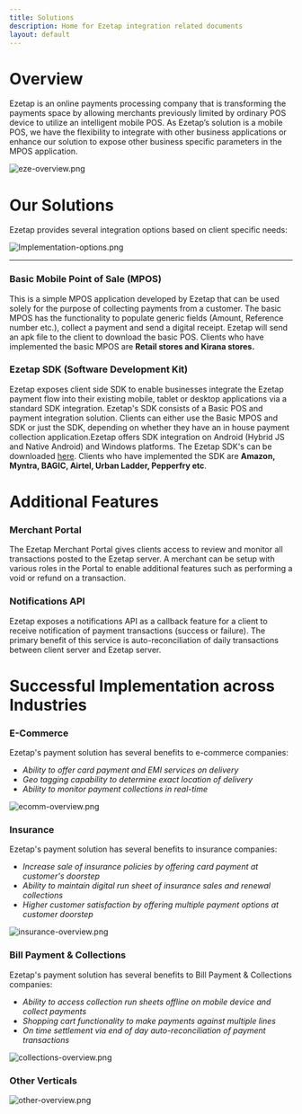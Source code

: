 ```yaml
---
title: Solutions
description: Home for Ezetap integration related documents
layout: default
---
```




# Overview

Ezetap is an online payments processing company that is transforming the
payments space by allowing merchants previously limited by ordinary POS device
to utilize an intelligent mobile POS. As Ezetap’s solution is a mobile POS, we
have the flexibility to integrate with other business applications or enhance
our solution to expose other business specific parameters in the MPOS
application.

![eze-overview.png]({{site.baseurl}}/images/eze-overview.png)


# Our Solutions

Ezetap provides several integration options based on client specific needs:


![Implementation-options.png]({{site.baseurl}}/images/Implementation-options.png)

---

### Basic Mobile Point of Sale (MPOS)
This is a simple MPOS application developed by Ezetap that can be used solely for the purpose of collecting payments from a customer. The basic MPOS has the functionality to populate generic fields (Amount, Reference number etc.), collect a payment and send a digital receipt. Ezetap will send an apk file to the client to download the basic POS. Clients who have implemented the basic MPOS are **Retail stores and Kirana stores.**

### Ezetap SDK (Software Development Kit)
Ezetap exposes client side SDK to enable businesses integrate the Ezetap payment flow into their existing mobile, tablet or desktop applications via a standard SDK integration. Ezetap's SDK consists of a Basic POS and payment integration solution. Clients can either use the Basic MPOS and SDK or just the SDK, depending on whether they have an in house payment collection application.Ezetap offers SDK integration on Android (Hybrid JS and Native Android) and Windows platforms. The Ezetap SDK's can be downloaded [here](http://docs.ezetap.com). Clients who have implemented the SDK are **Amazon, Myntra, BAGIC, Airtel, Urban Ladder, Pepperfry etc**. 


# Additional Features

### Merchant Portal
The Ezetap Merchant Portal gives clients access to review and monitor all transactions posted to the Ezetap server. A merchant can be setup with various roles in the Portal to enable additional features such as performing a void or refund on a transaction. 

### Notifications API
Ezetap exposes a notifications API as a callback feature for a client to receive notification of payment transactions (success or failure). The primary benefit of this service is auto-reconciliation of daily transactions between client server and Ezetap server.


# Successful Implementation across Industries

### E-Commerce
Ezetap's payment solution has several benefits to e-commerce companies:


- *Ability to offer card payment and EMI services on delivery*
- *Geo tagging capability to determine exact location of delivery*
- *Ability to monitor payment collections in real-time*
 
![ecomm-overview.png]({{site.baseurl}}/images/ecomm-overview.png)

### Insurance
Ezetap's payment solution has several benefits to insurance companies:

- *Increase sale of insurance policies by offering card payment at customer's doorstep*
- *Ability to maintain digital run sheet of insurance sales and renewal collections*
- *Higher customer satisfaction by offering multiple payment options at customer doorstep* 

![insurance-overview.png]({{site.baseurl}}/images/insurance-overview.png)

### Bill Payment & Collections
Ezetap's payment solution has several benefits to Bill Payment & Collections companies:

- *Ability to access collection run sheets offline on mobile device and collect payments*
- *Shopping cart functionality to make payments against multiple lines*
- *On time settlement via end of day auto-reconciliation of payment transactions*

![collections-overview.png]({{site.baseurl}}/images/collections-overview.png)

### Other Verticals
  
![other-overview.png]({{site.baseurl}}/images/other-overview.png)